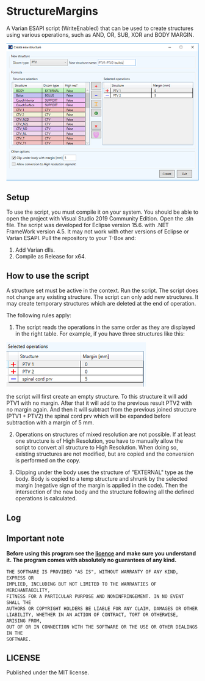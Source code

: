 # StructureMargins
A Varian ESAPI script (WriteEnabled) that can be used to create structures using various operations, such as AND, OR, SUB, XOR and BODY MARGIN.

![image](Image1.png)

## Setup

To use the script, you must compile it on your system. You should be able to open the project with Visual Studio 2019 Community Edition. Open the .sln file. 
The script was developed for Eclipse version 15.6. with .NET FrameWork version 4.5. It may not work with other versions of Eclipse or Varian ESAPI. Pull the repository to your T-Box and:

1. Add Varian dlls.
2. Compile as Release for x64.

## How to use the script

A structure set must be active in the context. Run the script. The script does not change any existing structure. The script can only add new structures. It may create temporary structures which are deleted at the end of operation.

The following rules apply:

1. The script reads the operations in the same order as they are displayed in the right table. For example, if you have three structures like this:

![image](Image2.png)

the script will first create an empty structure. To this structure it will add PTV1 with no margin. After that it will add to the previous result PTV2 with no margin again. And then it will subtract from the previous joined structure  (PTV1 + PTV2) the spinal cord prv which will be expanded before subtraction with a margin of 5 mm.

2. Operations on structures of mixed resolution are not possible. If at least one structure is of High Resolution, you have to manually allow the script to convert all structure to High Resolution. When doing so, existing structures are not modified, but are copied and the conversion is performed on the copy.

3. Clipping under the body uses the structure of "EXTERNAL" type as the body. Body is copied to a temp structure and shrunk by the selected margin (negative sign of the margin is applied in the code). Then the intersection of the new body and the structure following all the defined operations is calculated.

## Log



## Important note

**Before using this program see the [licence](https://github.com/brjdenis/VarianESAPI-StructureMargins/blob/master/LICENSE) and make sure you understand it. The program comes with absolutely no guarantees of any kind.**

```
THE SOFTWARE IS PROVIDED "AS IS", WITHOUT WARRANTY OF ANY KIND, EXPRESS OR
IMPLIED, INCLUDING BUT NOT LIMITED TO THE WARRANTIES OF MERCHANTABILITY,
FITNESS FOR A PARTICULAR PURPOSE AND NONINFRINGEMENT. IN NO EVENT SHALL THE
AUTHORS OR COPYRIGHT HOLDERS BE LIABLE FOR ANY CLAIM, DAMAGES OR OTHER
LIABILITY, WHETHER IN AN ACTION OF CONTRACT, TORT OR OTHERWISE, ARISING FROM,
OUT OF OR IN CONNECTION WITH THE SOFTWARE OR THE USE OR OTHER DEALINGS IN THE
SOFTWARE.
```


## LICENSE

Published under the MIT license. 